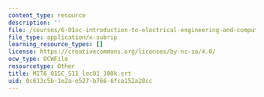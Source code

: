 ```yaml
---
content_type: resource
description: ''
file: /courses/6-01sc-introduction-to-electrical-engineering-and-computer-science-i-spring-2011/0c613c5b1e2ae527b7666fca152a28cc_MIT6_01SC_S11_lec01_300k.srt
file_type: application/x-subrip
learning_resource_types: []
license: https://creativecommons.org/licenses/by-nc-sa/4.0/
ocw_type: OCWFile
resourcetype: Other
title: MIT6_01SC_S11_lec01_300k.srt
uid: 0c613c5b-1e2a-e527-b766-6fca152a28cc
---
```

